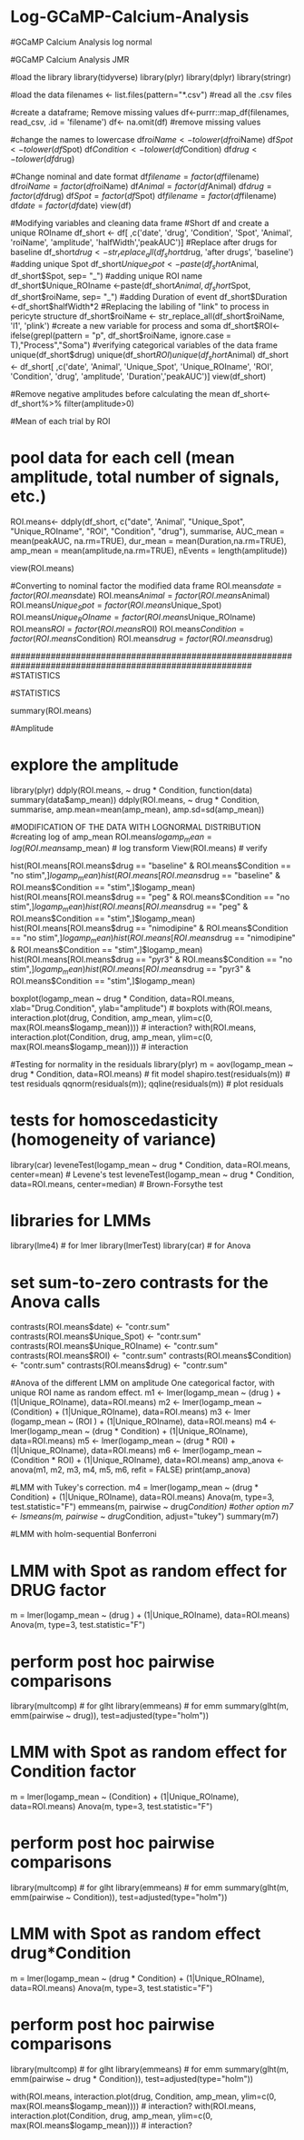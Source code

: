 # Log-GCaMP-Calcium-Analysis

#GCaMP Calcium Analysis log normal

#GCaMP Calcium Analysis JMR

#load the library 
library(tidyverse)
library(plyr)
library(dplyr)
library(stringr)

#load the data 
filenames <- list.files(pattern="*.csv") #read all the .csv files 


#create a dataframe; Remove missing values
df<-purrr::map_df(filenames, read_csv, .id = 'filename') 
df<- na.omit(df) #remove missing values 

#change the names to lowercase
df$roiName<- tolower(df$roiName)
df$Spot<- tolower(df$Spot)
df$Condition<- tolower(df$Condition)
df$drug<- tolower(df$drug)

#Change nominal and date format
df$filename = factor(df$filename)
df$roiName = factor(df$roiName)
df$Animal = factor(df$Animal)
df$drug = factor(df$drug)
df$Spot = factor(df$Spot)
df$filename = factor(df$filename)
df$date = factor(df$date)
view(df)

#Modifying variables and cleaning data frame
#Short df and create a unique ROIname
df_short <- df[ ,c('date', 'drug', 'Condition', 'Spot', 'Animal', 'roiName', 'amplitude', 'halfWidth','peakAUC')]
#Replace after drugs for baseline
df_short$drug <- str_replace_all(df_short$drug, 'after drugs', 'baseline')
#adding unique Spot
df_short$Unique_Spot <-paste(df_short$Animal, df_short$Spot, sep= "_")
#adding unique ROI name
df_short$Unique_ROIname <-paste(df_short$Animal, df_short$Spot, df_short$roiName, sep= "_")
#adding Duration of event
df_short$Duration <-df_short$halfWidth*2
#Replacing the labiling of "link" to process in pericyte structure
df_short$roiName <- str_replace_all(df_short$roiName, 'l1', 'plink')
#create a new variable for process and soma
df_short$ROI<- ifelse(grepl(pattern = "p", df_short$roiName, ignore.case = T),"Process","Soma")
#verifying categorical variables of the data frame
unique(df_short$drug)
unique(df_short$ROI)
unique(df_short$Animal)
df_short <- df_short[ ,c('date', 'Animal', 'Unique_Spot', 'Unique_ROIname', 'ROI', 'Condition', 'drug', 'amplitude', 'Duration','peakAUC')]
view(df_short)

#Remove negative amplitudes before calculating the mean
df_short<- df_short%>%
  filter(amplitude>0)


#Mean of each trial by ROI 

# pool data for each cell (mean amplitude, total number of signals, etc.)
ROI.means<- ddply(df_short, c("date", 'Animal', "Unique_Spot", "Unique_ROIname", "ROI", "Condition", "drug"), 
                  summarise, AUC_mean = mean(peakAUC, na.rm=TRUE), dur_mean = mean(Duration,na.rm=TRUE), 
                  amp_mean = mean(amplitude,na.rm=TRUE), nEvents = length(amplitude))


view(ROI.means)

#Converting to nominal factor the modified data frame
ROI.means$date = factor(ROI.means$date)
ROI.means$Animal = factor(ROI.means$Animal)
ROI.means$Unique_Spot= factor(ROI.means$Unique_Spot)
ROI.means$Unique_ROIname = factor(ROI.means$Unique_ROIname)
ROI.means$ROI = factor(ROI.means$ROI)
ROI.means$Condition = factor(ROI.means$Condition)
ROI.means$drug = factor(ROI.means$drug)



########################################################################################################
#STATISTICS

#STATISTICS

summary(ROI.means) 

#Amplitude

# explore the amplitude
library(plyr)
ddply(ROI.means, ~ drug * Condition, function(data) summary(data$amp_mean))
ddply(ROI.means, ~ drug * Condition, summarise, amp.mean=mean(amp_mean), amp.sd=sd(amp_mean))

#MODIFICATION OF THE DATA WITH LOGNORMAL DISTRIBUTION
#creating log of amp_mean
ROI.means$logamp_mean = log(ROI.means$amp_mean) # log transform
View(ROI.means) # verify

hist(ROI.means[ROI.means$drug == "baseline" & ROI.means$Condition == "no stim",]$logamp_mean)
hist(ROI.means[ROI.means$drug == "baseline" & ROI.means$Condition == "stim",]$logamp_mean)
hist(ROI.means[ROI.means$drug == "peg" & ROI.means$Condition == "no stim",]$logamp_mean)
hist(ROI.means[ROI.means$drug == "peg" & ROI.means$Condition == "stim",]$logamp_mean)
hist(ROI.means[ROI.means$drug == "nimodipine" & ROI.means$Condition == "no stim",]$logamp_mean)
hist(ROI.means[ROI.means$drug == "nimodipine" & ROI.means$Condition == "stim",]$logamp_mean)
hist(ROI.means[ROI.means$drug == "pyr3" & ROI.means$Condition == "no stim",]$logamp_mean)
hist(ROI.means[ROI.means$drug == "pyr3" & ROI.means$Condition == "stim",]$logamp_mean)

boxplot(logamp_mean ~ drug * Condition, data=ROI.means, xlab="Drug.Condition", ylab="amplitude") # boxplots
with(ROI.means, interaction.plot(drug, Condition, amp_mean, ylim=c(0, max(ROI.means$logamp_mean)))) # interaction?
with(ROI.means, interaction.plot(Condition, drug, amp_mean, ylim=c(0, max(ROI.means$logamp_mean)))) # interaction

#Testing for normality in the residuals
library(plyr)
m = aov(logamp_mean ~ drug * Condition, data=ROI.means) # fit model
shapiro.test(residuals(m)) # test residuals
qqnorm(residuals(m)); qqline(residuals(m)) # plot residuals
# tests for homoscedasticity (homogeneity of variance)
library(car)
leveneTest(logamp_mean ~ drug * Condition, data=ROI.means, center=mean) # Levene's test
leveneTest(logamp_mean ~ drug * Condition, data=ROI.means, center=median) # Brown-Forsythe test


# libraries for LMMs 
library(lme4) # for lmer
library(lmerTest)
library(car) # for Anova

# set sum-to-zero contrasts for the Anova calls
contrasts(ROI.means$date) <- "contr.sum"
contrasts(ROI.means$Unique_Spot) <- "contr.sum"
contrasts(ROI.means$Unique_ROIname) <- "contr.sum"
contrasts(ROI.means$ROI) <- "contr.sum"
contrasts(ROI.means$Condition) <- "contr.sum"
contrasts(ROI.means$drug) <- "contr.sum"


#Anova of the different LMM on amplitude One categorical factor, with unique ROI name as random effect.
m1 <- lmer(logamp_mean ~ (drug )  + (1|Unique_ROIname), data=ROI.means)
m2 <- lmer(logamp_mean ~ (Condition)  + (1|Unique_ROIname), data=ROI.means)
m3 <- lmer (logamp_mean ~ (ROI )  + (1|Unique_ROIname), data=ROI.means)
m4 <- lmer(logamp_mean ~ (drug * Condition)  + (1|Unique_ROIname), data=ROI.means)
m5 <- lmer(logamp_mean ~ (drug * ROI)  + (1|Unique_ROIname), data=ROI.means)
m6 <- lmer(logamp_mean ~ (Condition * ROI)  + (1|Unique_ROIname), data=ROI.means)
amp_anova <- anova(m1, m2, m3, m4, m5, m6, refit = FALSE)
print(amp_anova)


#LMM with Tukey's correction. 
m4 = lmer(logamp_mean ~ (drug * Condition)  + (1|Unique_ROIname), data=ROI.means)
Anova(m, type=3, test.statistic="F")
emmeans(m, pairwise ~ drug*Condition)
#other option
m7 <- lsmeans(m, pairwise ~ drug*Condition, adjust="tukey")
summary(m7)


#LMM with holm-sequential Bonferroni 
# LMM with Spot as random effect for DRUG factor
m = lmer(logamp_mean ~ (drug )  + (1|Unique_ROIname), data=ROI.means)
Anova(m, type=3, test.statistic="F")
# perform post hoc pairwise comparisons
library(multcomp) # for glht
library(emmeans) # for emm
summary(glht(m, emm(pairwise ~ drug)), test=adjusted(type="holm"))

# LMM with Spot as random effect for Condition factor
m = lmer(logamp_mean ~ (Condition)  + (1|Unique_ROIname), data=ROI.means)
Anova(m, type=3, test.statistic="F")
# perform post hoc pairwise comparisons
library(multcomp) # for glht
library(emmeans) # for emm
summary(glht(m, emm(pairwise ~ Condition)), test=adjusted(type="holm"))


# LMM with Spot as random effect drug*Condition
m = lmer(logamp_mean ~ (drug * Condition)  + (1|Unique_ROIname), data=ROI.means)
Anova(m, type=3, test.statistic="F")
# perform post hoc pairwise comparisons
library(multcomp) # for glht
library(emmeans) # for emm
summary(glht(m, emm(pairwise ~ drug * Condition)), test=adjusted(type="holm"))

with(ROI.means, interaction.plot(drug, Condition, amp_mean, ylim=c(0, max(ROI.means$logamp_mean)))) # interaction?
with(ROI.means, interaction.plot(Condition, drug, amp_mean, ylim=c(0, max(ROI.means$logamp_mean)))) # interaction?





